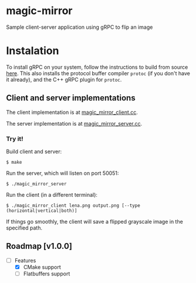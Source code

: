 # magic-mirror
Sample client-server application using gRPC to flip an image

# Instalation
To install gRPC on your system, follow the instructions to build from source [here](https://github.com/grpc/grpc/blob/master/INSTALL.md). This also installs the protocol buffer compiler `protoc` (if you don't have it already), and the C++ gRPC plugin for `protoc`.

## Client and server implementations

The client implementation is at  [magic_mirror_client.cc](https://github.com/heekinho/magic-mirror/blob/master/magic_mirror_client.cc).

The server implementation is at  [magic_mirror_server.cc](https://github.com/heekinho/magic-mirror/blob/master/magic_mirror_server.cc).

### Try it!

Build client and server:

    $ make
Run the server, which will listen on port 50051:

    $ ./magic_mirror_server

Run the client (in a different terminal):

    $ ./magic_mirror_client lena.png output.png [--type (horizontal|vertical|both)]

If things go smoothly, the client will save a flipped grayscale image in the specified path.

## Roadmap [v1.0.0]
- [ ] Features
  - [x] CMake support
  - [ ] Flatbuffers support
